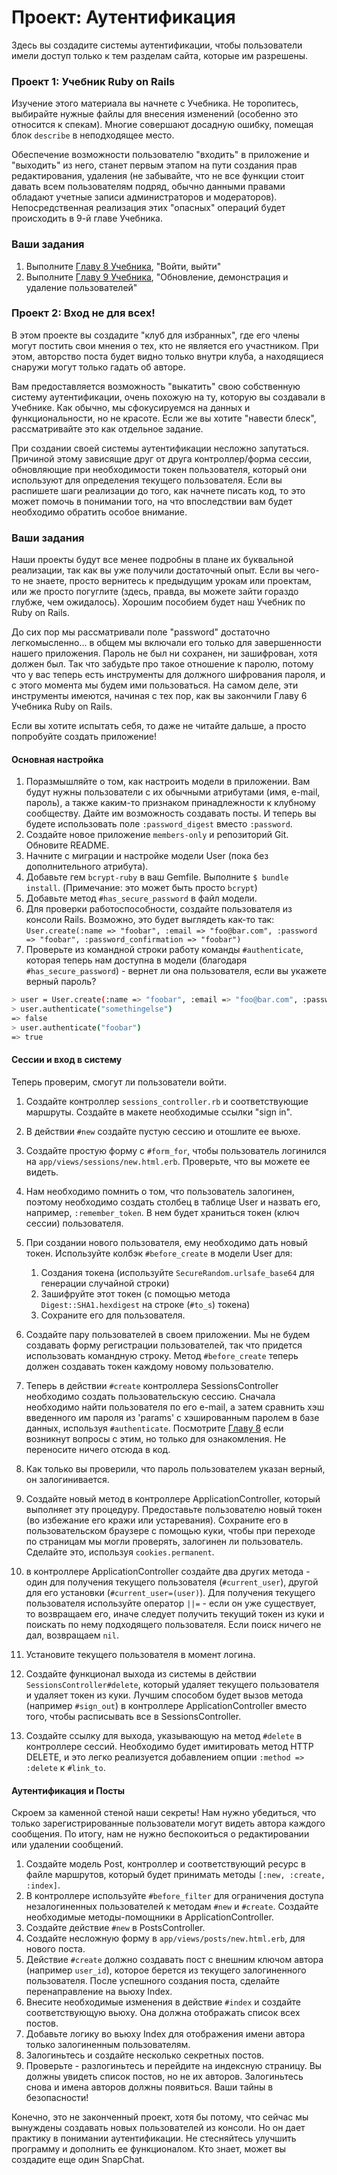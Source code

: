 # Проект: Аутентификация

Здесь вы создадите системы аутентификации, чтобы пользователи имели доступ только к тем разделам сайта, которые им разрешены.

### Проект 1: Учебник Ruby on Rails

Изучение этого материала вы начнете с Учебника. Не торопитесь, выбирайте нужные файлы для внесения изменений (особенно это относится к спекам). Многие совершают досадную ошибку, помещая блок `describe` в неподходящее место.

Обеспечение возможности пользователю "входить" в приложение и "выходить" из него, станет первым этапом на пути создания прав редактирования, удаления (не забывайте, что не все функции стоит давать всем пользователям подряд, обычно данными правами обладают учетные записи администраторов и модераторов). Непосредственная реализация этих "опасных" операций будет происходить в 9-й главе Учебника.

### Ваши задания

1. Выполните [Главу 8 Учебника](http://rails.method.kz/voiti,_viiti/README.html), "Войти, выйти"
2. Выполните [Главу 9 Учебника](http://rails.method.kz/obnovlenie,_demonstratsiya_i_udalenie_polzovatelei/README.html), "Обновление, демонстрация и удаление пользователей"

### Проект 2: Вход не для всех!

В этом проекте вы создадите "клуб для избранных", где его члены могут постить свои мнения о тех, кто не является его участником. При этом, авторство поста будет видно только внутри клуба, а находящиеся снаружи могут только гадать об авторе.

Вам предоставляется возможность "выкатить" свою собственную систему аутентификации, очень похожую на ту, которую вы создавали в Учебнике. Как обычно, мы сфокусируемся на данных и функциональности, но не красоте. Если же вы хотите "навести блеск", рассматривайте это как отдельное задание.

При создании своей системы аутентификации несложно запутаться. Причиной этому зависящие друг от друга контроллер/форма сессии, обновляющие при необходимости токен пользователя, который они используют для определения текущего пользователя. Если вы распишете шаги реализации до того, как начнете писать код, то это может помочь в понимании того, на что впоследствии вам будет необходимо обратить особое внимание.

### Ваши задания

Наши проекты будут все менее подробны в плане их буквальной реализации, так как вы уже получили достаточный опыт. Если вы чего-то не знаете, просто вернитесь к предыдущим урокам или проектам, или же просто погуглите (здесь, правда, вы можете зайти гораздо глубже, чем ожидалось). Хорошим пособием будет наш Учебник по Ruby on Rails.

До сих пор мы рассматривали поле "password" достаточно легкомысленно... в общем мы включали его только для завершенности нашего приложения. Пароль не был ни сохранен, ни зашифрован, хотя должен был. Так что забудьте про такое отношение к паролю, потому что у вас теперь есть инструменты для должного шифрования пароля, и с этого момента мы будем ими пользоваться. На самом деле, эти инструменты имеются, начиная с тех пор, как вы закончили Главу 6 Учебника Ruby on Rails.

Если вы хотите испытать себя, то даже не читайте дальше, а просто попробуйте создать приложение!

#### Основная настройка

1. Поразмышляйте о том, как настроить модели в приложении. Вам будут нужны пользователи с их обычными атрибутами (имя, e-mail, пароль), а также каким-то признаком принадлежности к клубному сообществу. Дайте им возможность создавать посты. И теперь вы будете использовать поле `:password_digest` вместо `:password`.
2. Создайте новое приложение `members-only` и репозиторий Git. Обновите README.
3. Начните с миграции и настройке модели User (пока без дополнительного атрибута).
4. Добавьте гем `bcrypt-ruby` в ваш Gemfile. Выполните `$ bundle install`. (Примечание: это может быть просто `bcrypt`)
5. Добавьте метод `#has_secure_password` в файл модели.
6. Для проверки работоспособности, создайте пользователя из консоли Rails. Возможно, это будет выглядеть как-то так: `User.create(:name => "foobar", :email => "foo@bar.com", :password => "foobar", :password_confirmation => "foobar")`
7. Проверьте из командной строки работу команды `#authenticate`, которая теперь нам доступна в модели (благодаря `#has_secure_password`) - вернет ли она пользователя, если вы укажете верный пароль?

```bash
> user = User.create(:name => "foobar", :email => "foo@bar.com", :password => "foobar", :password_confirmation => "foobar")
> user.authenticate("somethingelse")
=> false
> user.authenticate("foobar")
=> true
```

#### Сессии и вход в систему

Теперь проверим, смогут ли пользователи войти.

1. Создайте контроллер `sessions_controller.rb` и соответствующие маршруты. Создайте в макете необходимые ссылки "sign in".
2. В действии `#new` создайте пустую сессию и отошлите ее вьюхе.
3. Создайте простую форму с `#form_for`, чтобы пользователь логинился на `app/views/sessions/new.html.erb`. Проверьте, что вы можете ее видеть.
4. Нам необходимо помнить о том, что пользователь залогинен, поэтому необходимо создать столбец в таблице User и назвать его, например, `:remember_token`. В нем будет храниться токен (ключ сессии) пользователя.
5. При создании нового пользователя, ему необходимо дать новый токен. Используйте колбэк `#before_create` в модели User для:

   1. Создания токена (используйте `SecureRandom.urlsafe_base64` для генерации случайной строки)
   2. Зашифруйте этот токен (с помощью метода `Digest::SHA1.hexdigest` на строке (`#to_s`) токена)
   3. Сохраните его для пользователя.

6. Создайте пару пользователей в своем приложении. Мы не будем создавать форму регистрации пользователей, так что придется использовать командную строку. Метод `#before_create` теперь должен создавать токен каждому новому пользователю.
7. Теперь в действии `#create` контроллера SessionsController необходимо создать пользовательскую сессию. Сначала необходимо найти пользователя по его e-mail, а затем сравнить хэш введенного им пароля из 'params' с хэшированным паролем в базе данных, используя `#authenticate`. Посмотрите [Главу 8](http://rails.method.kz/voiti,_viiti/obzor_otpravki_formi.html) если возникнут вопросы с этим, но только для ознакомления. Не переносите ничего отсюда в код.
8. Как только вы проверили, что пароль пользователем указан верный, он залогинивается.
9. Создайте новый метод в контроллере ApplicationController, который выполняет эту процедуру. Предоставьте пользователю новый токен (во избежание его кражи или устаревания). Сохраните его в пользовательском браузере с помощью куки, чтобы при переходе по страницам мы могли проверять, залогинен ли пользователь. Сделайте это, используя `cookies.permanent`.
10. в контроллере ApplicationController создайте два других метода - один для получения текущего пользователя (`#current_user`), другой для его установки (`#current_user=(user)`). Для получения текущего пользователя используйте оператор `||=` - если он уже существует, то возвращаем его, иначе следует получить текущий токен из куки и поискать по нему подходящего пользователя. Если поиск ничего не дал, возвращаем `nil`.
11. Установите текущего пользователя в момент логина.
12. Создайте функционал выхода из системы в действии `SessionsController#delete`, который удаляет текущего пользователя и удаляет токен из куки. Лучшим способом будет вызов метода (например `#sign_out`) в контроллере ApplicationController вместо того, чтобы расписывать все в SessionsController.
13. Создайте ссылку для выхода, указывающую на метод `#delete` в контроллере сессий. Необходимо будет имитировать метод HTTP DELETE, и это легко реализуется добавлением опции `:method => :delete` к `#link_to`.

#### Аутентификация и Посты

Скроем за каменной стеной наши секреты! Нам нужно убедиться, что только зарегистрированные пользователи могут видеть автора каждого сообщения. По итогу, нам не нужно беспокоиться о редактировании или удалении сообщений.

1. Создайте модель Post, контроллер и соответствующий ресурс в файле маршрутов, который будет принимать методы `[:new, :create, :index]`.
2. В контроллере используйте `#before_filter` для ограничения доступа незалогиненных пользователей к методам `#new` и `#create`. Создайте необходимые методы-помощники в ApplicationController.
3. Создайте действие `#new` в PostsController.
4. Создайте несложную форму в `app/views/posts/new.html.erb`, для нового поста.
5. Действие `#create` должно создавать пост с внешним ключом автора (например `user_id`), которое берется из текущего залогиненного пользователя. После успешного создания поста, сделайте перенаправление на вьюху Index.
6. Внесите необходимые изменения в действие `#index` и создайте соответствующую вьюху. Она должна отображать список всех постов.
7. Добавьте логику во вьюху Index для отображения имени автора только залогиненным пользователям.
8. Залогиньтесь и создайте несколько секретных постов.
9. Проверьте - разлогиньтесь и перейдите на индексную страницу. Вы должны увидеть список постов, но не их авторов. Залогиньтесь снова и имена авторов должны появиться. Ваши тайны в безопасности!

Конечно, это не законченный проект, хотя бы потому, что сейчас мы вынуждены создавать новых пользователей из консоли. Но он дает практику в понимании аутентификации. Не стесняйтесь улучшить программу и дополнить ее функционалом. Кто знает, может вы создадите еще один SnapChat.
